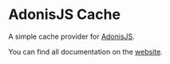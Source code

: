 # AdonisJS Cache

A simple cache provider for [AdonisJS](https://adonisjs.com/).

You can find all documentation on the [website](https://adonisjs-cache.estalapaul.me).
